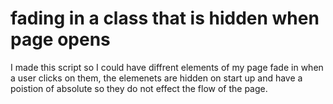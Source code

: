 <h1>fading in a class that is hidden when page opens</h1>

<p>I made this script so I could have diffrent elements of my page fade in when a user clicks on them, the elemenets are hidden on start up and have a poistion of absolute so they do not effect the flow of the page.</p>

